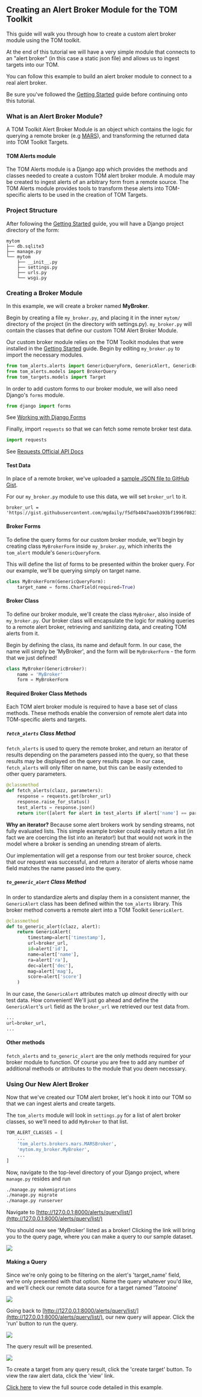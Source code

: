 Creating an Alert Broker Module for the TOM Toolkit
---------------------------------------------------

This guide will walk you through how to create a custom alert broker module using the TOM toolkit.

At the end of this tutorial we will have a very simple module that connects to
an "alert broker" (in this case a static json file) and allows us to ingest
targets into our TOM.

You can follow this example to build an alert broker module to connect to a real
alert broker.

Be sure you've followed the [Getting Started](/introduction/getting_started) guide before continuing onto this tutorial.

### What is an Alert Broker Module?
A TOM Toolkit Alert Broker Module is an object which contains the logic for querying a remote broker
(e.g [MARS](https://mars.lco.global)), and transforming the returned data into TOM Toolkit Targets.

#### TOM Alerts module
The TOM Alerts module is a Django app which provides the methods and
classes needed to create a custom TOM alert broker module. A module may be created to ingest
alerts of an arbitrary form from a remote source. The TOM Alerts module provides
tools to transform these alerts into TOM-specific alerts to be used in the creation of TOM Targets.

### Project Structure
After following the [Getting Started](/introduction/getting_started) guide, you will have
a Django project directory of the form:

```
mytom
├── db.sqlite3
├── manage.py
└── mytom
    ├── __init__.py
    ├── settings.py
    ├── urls.py
    └── wsgi.py
```

### Creating a Broker Module
In this example, we will create a broker named __MyBroker__.

Begin by creating a file `my_broker.py`, and placing it in the inner `mytom/` directory
of the project (in the directory with settings.py). `my_broker.py` will contain the classes that define our custom
TOM Alert Broker Module.

Our custom broker module relies on the TOM Toolkit modules that were installed in the
[Getting Started](/introduction/getting_started) guide. Begin by editing `my_broker.py`
to import the necessary modules.

```python
from tom_alerts.alerts import GenericQueryForm, GenericAlert, GenericBroker
from tom_alerts.models import BrokerQuery
from tom_targets.models import Target
```

In order to add custom forms to our broker module, we will also need Django's `forms` module.

```python
from django import forms
```
See [Working with Django Forms](https://docs.djangoproject.com/en/2.1/topics/forms/)

Finally, import `requests` so that we can fetch some remote broker test data.

```python
import requests
```
See [Requests Official API Docs](http://docs.python-requests.org/en/master/)

#### Test Data

In place of a remote broker, we've uploaded a [sample JSON file to GitHub Gist](https://gist.githubusercontent.com/mgdaily/f5dfb4047aaeb393bf1996f0823e1064/raw/5e6a6142ff77e7eb783892f1d1d01b13489032cc/example_broker_data.json).

For our `my_broker.py` module to use this data, we will set `broker_url` to it.
```
broker_url = 'https://gist.githubusercontent.com/mgdaily/f5dfb4047aaeb393bf1996f0823e1064/raw/5e6a6142ff77e7eb783892f1d1d01b13489032cc/example_broker_data.json'
```

#### Broker Forms
To define the query forms for our custom broker module, we'll begin by creating class
`MyBrokerForm` inside `my_broker.py`, which inherits the `tom_alert` module's
`GenericQueryForm`.

This will define the list of forms to be presented within the broker query. For
our example, we'll be querying simply on target name.

```python
class MyBrokerForm(GenericQueryForm):
    target_name = forms.CharField(required=True)
```

#### Broker Class
To define our broker module, we'll create the class `MyBroker`, also inside of `my_broker.py`.
Our broker class will encapsulate the logic for making queries to a remote alert broker,
retrieving and sanitizing data, and creating TOM alerts from it.

Begin by defining the class, its name and default form. In our case, the name
will simply be 'MyBroker', and the form will be `MyBrokerForm` - the form that we
just defined!

```python
class MyBroker(GenericBroker):
    name = 'MyBroker'
    form = MyBrokerForm
```

#### Required Broker Class Methods
Each TOM alert broker module is required to have a base set of class methods. These
methods enable the conversion of remote alert data into TOM-specific
alerts and targets.

##### `fetch_alerts` Class Method
`fetch_alerts` is used to query the remote broker, and return an iterator
of results depending on the parameters passed into the query, so that
these results may be displayed on the query results page. In our case, `fetch_alerts`
will only filter on name, but this can be easily extended to other query parameters.

```python
@classmethod
def fetch_alerts(clazz, parameters):
    response = requests.get(broker_url)
    response.raise_for_status()
    test_alerts = response.json()
    return iter([alert for alert in test_alerts if alert['name'] == parameters['target_name']])
```
**Why an iterator?** Because some alert brokers work by sending streams, not fully
evaluated lists. This simple example broker could easily return a list (in fact we
are coercing the list into an iterator!) but that would not work in the model
where a broker is sending an unending stream of alerts.

Our implementation will get a response from our test broker source, check that our
request was successful, and return a iterator of alerts whose name field matches the
name passed into the query.

##### `to_generic_alert` Class Method
In order to standardize alerts and display them in a consistent manner,
the `GenericAlert` class has been defined within the `tom_alerts` library.
This broker method converts a remote alert into a TOM Toolkit `GenericAlert`.

```python
@classmethod
def to_generic_alert(clazz, alert):
    return GenericAlert(
        timestamp=alert['timestamp'],
        url=broker_url,
        id=alert['id'],
        name=alert['name'],
        ra=alert['ra'],
        dec=alert['dec'],
        mag=alert['mag'],
        score=alert['score']
    )
```
In our case, the `GenericAlert` attributes match up *almost* directly with our test
data. How convenient! We'll just go ahead and define the `GenericAlert`'s `url`
field as the `broker_url` we retrieved our test data from.

```python
...
url=broker_url,
...
```

#### Other methods

`fetch_alerts` and `to_generic_alert` are the only methods required for your
broker module to function. Of course you are free to add any number of additional
methods or attributes to the module that you deem necessary.

### Using Our New Alert Broker
Now that we've created our TOM alert broker, let's hook it into our TOM
so that we can ingest alerts and create targets.

The `tom_alerts` module will look in `settings.py` for a list of alert
broker classes, so we'll need to add `MyBroker` to that list.

```python
TOM_ALERT_CLASSES = [
    ...
    'tom_alerts.brokers.mars.MARSBroker',
    'mytom.my_broker.MyBroker',
    ...
]
```
Now, navigate to the top-level directory of your Django project,
where `manage.py` resides and run

```bash
./manage.py makemigrations
./manage.py migrate
./manage.py runserver
```

Navigate to [http://127.0.0.1:8000/alerts/query/list/](http://127.0.0.1:8000/alerts/query/list/)

You should now see 'MyBroker' listed as a broker! Clicking the link will bring you
to the query page, where you can make a query to our sample dataset.

![](/_static/create_broker_doc/success_broker_list.png)

#### Making a Query

Since we're only going to be filtering on the alert's 'target_name' field, we're only
presented with that option. Name the query whatever you'd like, and we'll check
our remote data source for a target named 'Tatooine'

![](/_static/create_broker_doc/example_query.png)

Going back to [http://127.0.0.1:8000/alerts/query/list/](http://127.0.0.1:8000/alerts/query/list/),
our new query will appear. Click the 'run' button to run the query.

![](/_static/create_broker_doc/populated_query_list.png)

The query result will be presented.

![](/_static/create_broker_doc/query_result.png)

To create a target from any query result, click the 'create target' button. To view the raw
alert data, click the 'view' link.

[Click here](https://gist.github.com/mgdaily/19aefebd05da91fe6ebfe928b4862a51) to view
the full source code detailed in this example.
